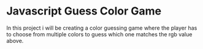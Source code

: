 # Javascript Guess Color Game

In this project i will be creating a color guessing game where the player has to choose from multiple colors to guess which one matches the rgb value above.
